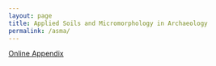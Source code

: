```yaml
---
layout: page
title: Applied Soils and Micromorphology in Archaeology
permalink: /asma/
---
```

[Online Appendix](https://asma.geoarchaeology.info)
